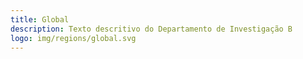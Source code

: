```yaml
---
title: Global
description: Texto descritivo do Departamento de Investigação B
logo: img/regions/global.svg
---
```

